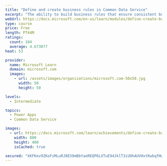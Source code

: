 ```yaml
---
title: "Define and create business rules in Common Data Service"
excerpt: "The ability to build business rules that ensure consistent business logic regardless of the app accessing that data set is imperative to a successful business operation. This module will show you how you can build business rules that are triggered anytime they are used within Common Data Service."
webUrl: https://docs.microsoft.com/en-us/learn/modules/define-create-business-rules/
type: course
price: Free
length: PT44M
ratings:
  count: 104
  average: 4.673077
heat: 53

provider:
  name: Microsoft Learn
  domain: microsoft.com
  images:
    - url: /assets/images/organizations/microsoft.com-50x50.jpg
      width: 50
      height: 50

levels:
  - Intermediate

topics:
  - Power Apps
  - Common Data Service

images:
  - url: https://docs.microsoft.com/learn/achievements/define-create-business-rules-social.png
    width: 800
    height: 400
    isCached: true

secured: "kKFKev9ZKoFsMLuRJ8E59mBbYaeREQP6LXTuE94JklT3iUOhAUVHxtKwbqfHw2ndfqNpqN6WzparKmOW05e9jVnrC0RVuiVsdSJR7V9D+0LY1+NBWvo3fyWN4pz+aAlHp+E3UDHHr/0pRLQhN9HPLE35ZX66gKh77ITiEOlwUyDmPuVP7uFgLdmUIqkFdLoZY85oVxAmzgzFJLVDsztxavje4CryRWcEdFtr4E8e39UkFA8daZUbILTycVXNBLKu+AkbwlOnkUdUULvbq7G4PKdxRJ3c1MkHh5cGuJ13be6rIh6KXyYxiGpoBVG/twGpcOckJRInaqKE2pkL3MFnxPdKmmPF2yngkCOrECrdJD1ctr1U15aGLl3QF2i7fIQSxfdEVlwltIyJrGZkvjVfWw==;QJ7kuH7vVYStKBBimXcNgA=="
---
```


